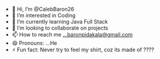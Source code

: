 - 👋 Hi, I’m @CalebBaron26
- 👀 I’m interested in Coding
- 🌱 I’m currently learning Java Full Stack
- 💞️ I’m looking to collaborate on projects 
- 📫 How to reach me ...baronpidakala@gmail.com
- 😄 Pronouns: ...He
- ⚡ Fun fact: Never try to feel my shirt, coz its made of ????

<!---
CalebBaron26/CalebBaron26 is a ✨ special ✨ repository because its `README.md` (this file) appears on your GitHub profile.
You can click the Preview link to take a look at your changes.
--->
